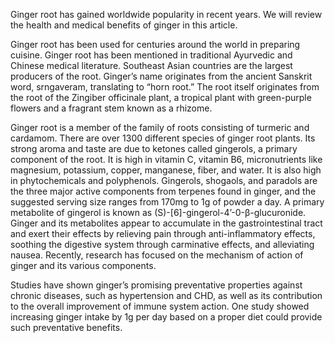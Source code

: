 Ginger root has gained worldwide popularity in recent years. We will review the health and medical benefits of ginger in this article.

Ginger root has been used for centuries around the world in preparing cuisine. Ginger root has been mentioned in traditional Ayurvedic and Chinese medical literature. Southeast Asian countries are the largest producers of the root. Ginger’s name originates from the ancient Sanskrit word, srngaveram, translating to “horn root.” The root itself originates from the root of the Zingiber officinale plant, a tropical plant with green-purple flowers and a fragrant stem known as a rhizome.

Ginger root is a member of the family of roots consisting of turmeric and cardamom. There are over 1300 different species of ginger root plants. Its strong aroma and taste are due to ketones called gingerols, a primary component of the root. It is high in vitamin C, vitamin B6, micronutrients like magnesium, potassium, copper, manganese, fiber, and water. It is also high in phytochemicals and polyphenols. Gingerols, shogaols, and paradols are the three major active components from terpenes found in ginger, and the suggested serving size ranges from 170mg to 1g of powder a day. A primary metabolite of gingerol is known as (S)-[6]-gingerol-4’-0-β-glucuronide. Ginger and its metabolites appear to accumulate in the gastrointestinal tract and exert their effects by relieving pain through anti-inflammatory effects, soothing the digestive system through carminative effects, and alleviating nausea. Recently, research has focused on the mechanism of action of ginger and its various components.

Studies have shown ginger’s promising preventative properties against chronic diseases, such as hypertension and CHD, as well as its contribution to the overall improvement of immune system action. One study showed increasing ginger intake by 1g per day based on a proper diet could provide such preventative benefits.